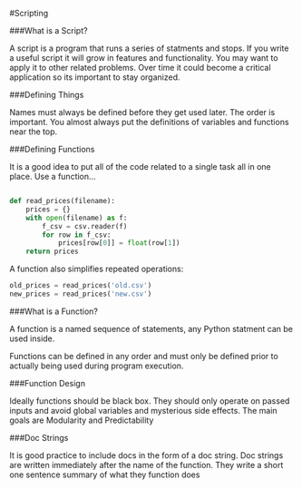 #Scripting

###What is a Script?

A script is a program that runs a series of statments and stops.
If you write a useful script it will grow in features and functionality. You may want to apply it to other related problems. Over time it could become a critical application so its important to stay organized.

###Defining Things

Names must always be defined before they get used later.
The order is important. You almost always put the definitions of variables and functions near the top.

###Defining Functions

It is a good idea to put all of the code related to a single task all in one place. Use a function...

```python

def read_prices(filename):
	prices = {}
	with open(filename) as f:
		f_csv = csv.reader(f)
		for row in f_csv:
			prices[row[0]] = float(row[1])
	return prices

```
A function also simplifies repeated operations:

```python
old_prices = read_prices('old.csv')
new_prices = read_prices('new.csv')
```

###What is a Function?

A function is a named sequence of statements, any Python statment can be used inside.

Functions can be defined in any order and must only be defined prior to actually being used during program execution.

###Function Design

Ideally functions should be black box. They should only operate on passed inputs and avoid global variables and mysterious side effects. The main goals are Modularity and Predictability

###Doc Strings

It is good practice to include docs in the form of a doc string. Doc strings are written immediately after the name of the function. They write a short one sentence summary of what they function does  